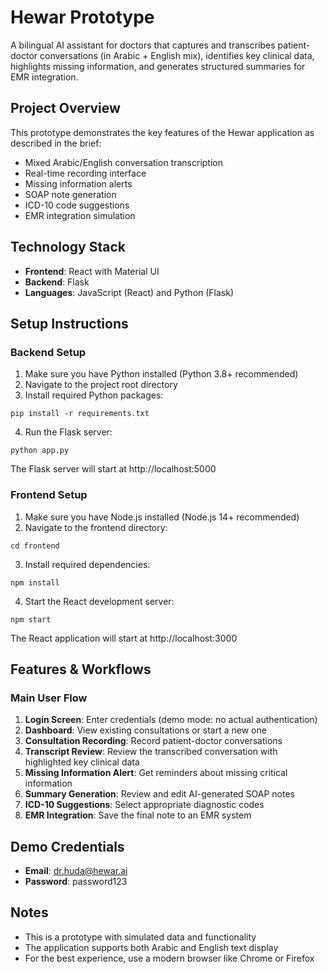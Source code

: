 # Hewar Prototype

A bilingual AI assistant for doctors that captures and transcribes patient-doctor conversations (in Arabic + English mix), identifies key clinical data, highlights missing information, and generates structured summaries for EMR integration.

## Project Overview

This prototype demonstrates the key features of the Hewar application as described in the brief:

- Mixed Arabic/English conversation transcription
- Real-time recording interface
- Missing information alerts
- SOAP note generation
- ICD-10 code suggestions
- EMR integration simulation

## Technology Stack

- **Frontend**: React with Material UI
- **Backend**: Flask
- **Languages**: JavaScript (React) and Python (Flask)

## Setup Instructions

### Backend Setup

1. Make sure you have Python installed (Python 3.8+ recommended)
2. Navigate to the project root directory
3. Install required Python packages:
```
pip install -r requirements.txt
```
4. Run the Flask server:
```
python app.py
```
The Flask server will start at http://localhost:5000

### Frontend Setup

1. Make sure you have Node.js installed (Node.js 14+ recommended)
2. Navigate to the frontend directory:
```
cd frontend
```
3. Install required dependencies:
```
npm install
```
4. Start the React development server:
```
npm start
```
The React application will start at http://localhost:3000

## Features & Workflows

### Main User Flow

1. **Login Screen**: Enter credentials (demo mode: no actual authentication)
2. **Dashboard**: View existing consultations or start a new one
3. **Consultation Recording**: Record patient-doctor conversations
4. **Transcript Review**: Review the transcribed conversation with highlighted key clinical data
5. **Missing Information Alert**: Get reminders about missing critical information
6. **Summary Generation**: Review and edit AI-generated SOAP notes
7. **ICD-10 Suggestions**: Select appropriate diagnostic codes
8. **EMR Integration**: Save the final note to an EMR system

## Demo Credentials

- **Email**: dr.huda@hewar.ai
- **Password**: password123

## Notes

- This is a prototype with simulated data and functionality
- The application supports both Arabic and English text display
- For the best experience, use a modern browser like Chrome or Firefox

